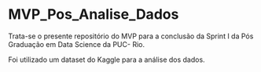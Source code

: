 # MVP_Pos_Analise_Dados

Trata-se o presente repositório do MVP para a conclusão da Sprint I da Pós Graduação em Data Science da PUC- Rio.

Foi utilizado um dataset do Kaggle para a análise dos dados.
